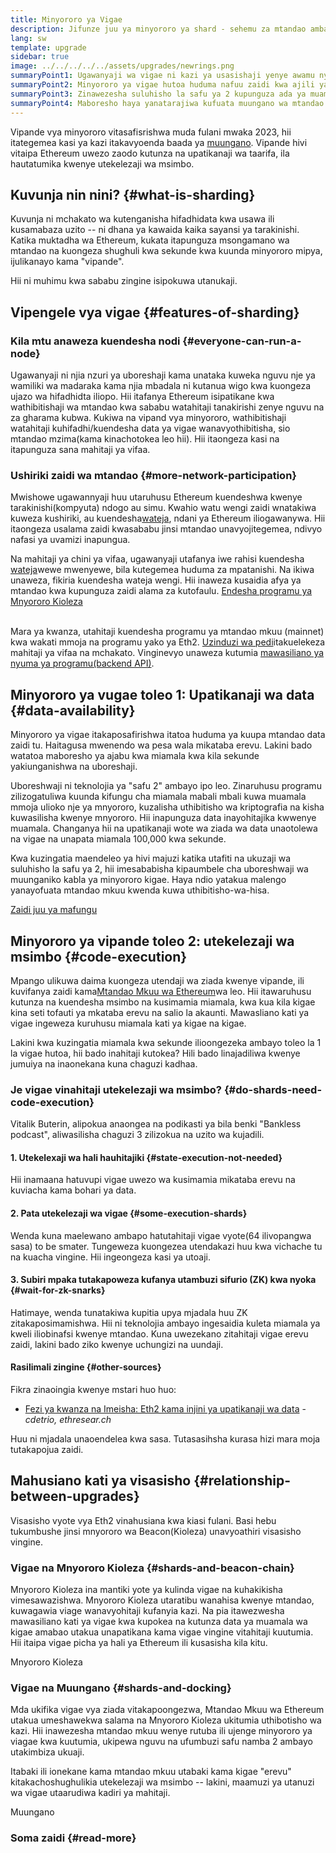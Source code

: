 ```yaml
---
title: Minyororo ya Vigae
description: Jifunze juu ya minyororo ya shard - sehemu za mtandao ambazo zinampa Ethereum uwezo zaidi wa shughuli na iwe rahisi kukimbia.
lang: sw
template: upgrade
sidebar: true
image: ../../../../../assets/upgrades/newrings.png
summaryPoint1: Ugawanyaji wa vigae ni kazi ya usasishaji yenye awamu nyingi ili kuboresha utanukaji wa Ethereum na ujazo wake.
summaryPoint2: Minyororo ya vigae hutoa huduma nafuu zaidi kwa ajili ya safu za kuhifadhi programu na sehemu za kutunza data.
summaryPoint3: Zinawezesha suluhisho la safu ya 2 kupunguza ada ya muamala huku ikiinua usalama wa Ethereum.
summaryPoint4: Maboresho haya yanatarajiwa kufuata muungano wa mtandao mkuu na Mnyororo Kioleza.
---
```


<UpgradeStatus dateKey="page-upgrades-shards-date">
    Vipande vya minyororo vitasafisrishwa muda fulani mwaka 2023, hii itategemea kasi ya kazi itakavyoenda baada ya <a href="/upgrades/merge/">muungano</a>. Vipande hivi vitaipa Ethereum uwezo zaodo kutunza na upatikanaji wa taarifa, ila hautatumika kwenye utekelezaji wa msimbo.
</UpgradeStatus>

## Kuvunja nin nini? {#what-is-sharding}

Kuvunja ni mchakato wa kutenganisha hifadhidata kwa usawa ili kusamabaza uzito -- ni dhana ya kawaida kaika sayansi ya tarakinishi. Katika muktadha wa Ethereum, kukata itapunguza msongamano wa mtandao na kuongeza shughuli kwa sekunde kwa kuunda minyororo mipya, ijulikanayo kama "vipande".

Hii ni muhimu kwa sababu zingine isipokuwa utanukaji.

## Vipengele vya vigae {#features-of-sharding}

### Kila mtu anaweza kuendesha nodi {#everyone-can-run-a-node}

Ugawanyaji ni njia nzuri ya uboreshaji kama unataka kuweka nguvu nje ya wamiliki wa madaraka kama njia mbadala ni kutanua wigo kwa kuongeza ujazo wa hifadhidta iliopo. Hii itafanya Ethereum isipatikane kwa wathibitishaji wa mtandao kwa sababu watahitaji tanakirishi zenye nguvu na za gharama kubwa. Kukiwa na vipand vya minyororo, wathibitishaji watahitaji kuhifadhi/kuendesha data ya vigae wanavyothibitisha, sio mtandao mzima(kama kinachotokea leo hii). Hii itaongeza kasi na itapunguza sana mahitaji ya vifaa.

### Ushiriki zaidi wa mtandao {#more-network-participation}

Mwishowe ugawannyaji huu utaruhusu Ethereum kuendeshwa kwenye tarakinishi(kompyuta) ndogo au simu. Kwahio watu wengi zaidi wnatakiwa kuweza kushiriki, au kuendesha[wateja](/developers/docs/nodes-and-clients/), ndani ya Ethereum iliogawanywa. Hii itaongeza usalama zaidi kwasababu jinsi mtandao unavyojitegemea, ndivyo nafasi ya uvamizi inapungua.

Na mahitaji ya chini ya vifaa, ugawanyaji utafanya iwe rahisi kuendesha [wateja](/developers/docs/nodes-and-clients/)wewe mwenyewe, bila kutegemea huduma za mpatanishi. Na ikiwa unaweza, fikiria kuendesha wateja wengi. Hii inaweza kusaidia afya ya mtandao kwa kupunguza zaidi alama za kutofaulu. [Endesha programu ya Mnyororo Kioleza](/upgrades/get-involved/)

<br />

<InfoBanner isWarning>
  Mara ya kwanza, utahitaji kuendesha programu ya mtandao mkuu (mainnet) kwa wakati mmoja na programu yako ya Eth2. <a href="https://launchpad.ethereum.org" target="_blank">Uzinduzi wa pedi</a>itakuelekeza mahitaji ya vifaa na mchakato. Vinginevyo unaweza kutumia <a href="/developers/docs/apis/backend/#available-libraries">mawasiliano ya nyuma ya programu(backend API)</a>.
</InfoBanner>

## Minyororo ya vugae toleo 1: Upatikanaji wa data {#data-availability}

Minyororo ya vigae itakaposafirishwa itatoa huduma ya kuupa mtandao data zaidi tu. Haitagusa mwenendo wa pesa wala mikataba erevu. Lakini bado watatoa maboresho ya ajabu kwa miamala kwa kila sekunde yakiunganishwa na uboreshaji.

Uboreshwaji ni teknolojia ya "safu 2" ambayo ipo leo. Zinaruhusu programu zilizogatuliwa kuunda kifungu cha miamala mabali mbali kuwa muamala mmoja ulioko nje ya mnyororo, kuzalisha uthibitisho wa kriptografia na kisha kuwasilisha kwenye mnyororo. Hii inapunguza data inayohitajika kwwenye muamala. Changanya hii na upatikanaji wote wa ziada wa data unaotolewa na vigae na unapata miamala 100,000 kwa sekunde.

<InfoBanner isWarning={false}>
  Kwa kuzingatia maendeleo ya hivi majuzi katika utafiti na ukuzaji wa suluhisho la safu ya 2, hii imesababisha kipaumbele cha uboreshwaji wa muunganiko kabla ya minyororo kigae. Haya ndio yatakua malengo yanayofuata mtandao mkuu kwenda kuwa uthibitisho-wa-hisa.

[Zaidi juu ya mafungu](/wasanidiprogramu/docs/ukuaji/safu--mafungu)
</InfoBanner>

## Minyororo ya vipande toleo 2: utekelezaji wa msimbo {#code-execution}

Mpango ulikuwa daima kuongeza utendaji wa ziada kwenye vipande, ili kuvifanya zaidi kama[Mtandao Mkuu wa Ethereum](/glossary/#mainnet)wa leo. Hii itawaruhusu kutunza na kuendesha msimbo na kusimamia miamala, kwa kua kila kigae kina seti tofauti ya mkataba erevu na salio la akaunti. Mawasliano kati ya vigae ingeweza kuruhusu miamala kati ya kigae na kigae.

Lakini kwa kuzingatia miamala kwa sekunde ilioongezeka ambayo toleo la 1 la vigae hutoa, hii bado inahitaji kutokea? Hili bado linajadiliwa kwenye jumuiya na inaonekana kuna chaguzi kadhaa.

### Je vigae vinahitaji utekelezaji wa msimbo? {#do-shards-need-code-execution}

Vitalik Buterin, alipokua anaongea na podikasti ya bila benki "Bankless podcast", aliwasilisha chaguzi 3 zilizokua na uzito wa kujadili.

<YouTube id="-R0j5AMUSzA" start="5841" />

#### 1. Utekelexaji wa hali hauhitajiki {#state-execution-not-needed}

Hii inamaana hatuvupi vigae uwezo wa kusimamia mikataba erevu na kuviacha kama bohari ya data.

#### 2. Pata utekelezaji wa vigae {#some-execution-shards}

Wenda kuna maelewano ambapo hatutahitaji vigae vyote(64 ilivopangwa sasa) to be smater. Tungeweza kuongezea utendakazi huu kwa vichache tu na kuacha vingine. Hii ingeongeza kasi ya utoaji.

#### 3. Subiri mpaka tutakapoweza kufanya utambuzi sifurio (ZK) kwa nyoka {#wait-for-zk-snarks}

Hatimaye, wenda tunatakiwa kupitia upya mjadala huu ZK zitakaposimamishwa. Hii ni teknolojia ambayo ingesaidia kuleta miamala ya kweli iliobinafsi kwenye mtandao. Kuna uwezekano zitahitaji vigae erevu zaidi, lakini bado ziko kwenye uchungizi na uundaji.

#### Rasilimali zingine {#other-sources}

Fikra zinaoingia kwenye mstari huo huo:

- [Fezi ya kwanza na Imeisha: Eth2 kama injini ya upatikanaji wa data](https://ethresear.ch/t/phase-one-and-done-eth2-as-a-data-availability-engine/5269/8) -_cdetrio, ethresear.ch_

Huu ni mjadala unaoendelea kwa sasa. Tutasasihsha kurasa hizi mara moja tutakapojua zaidi.

## Mahusiano kati ya visasisho {#relationship-between-upgrades}

Visasisho vyote vya Eth2 vinahusiana kwa kiasi fulani. Basi hebu tukumbushe jinsi mnyororo wa Beacon(Kioleza) unavyoathiri visasisho vingine.

### Vigae na Mnyororo Kioleza {#shards-and-beacon-chain}

Mnyororo Kioleza ina mantiki yote ya kulinda vigae na kuhakikisha vimesawazishwa. Mnyororo Kioleza utaratibu wanahisa kwenye mtandao, kuwagawia viage wanavyohitaji kufanyia kazi. Na pia itawezwesha mawasiliano kati ya vigae kwa kupokea na kutunza data ya muamala wa kigae amabao utakua unapatikana kama vigae vingine vitahitaji kuutumia. Hii itaipa vigae picha ya hali ya Ethereum ili kusasisha kila kitu.

<ButtonLink to="/upgrades/beacon-chain/">
  Mnyororo Kioleza
</ButtonLink>

### Vigae na Muungano {#shards-and-docking}

Mda ukifika vigae vya ziada vitakapoongezwa, Mtandao Mkuu wa Ethereum utakua umeshawekwa salama na Mnyororo Kioleza ukitumia uthibotisho wa kazi. Hii inawezesha mtandao mkuu wenye rutuba ili ujenge minyororo ya viagae kwa kuutumia, ukipewa nguvu na ufumbuzi safu namba 2 ambayo utakimbiza ukuaji.

Itabaki ili ionekane kama mtandao mkuu utabaki kama kigae "erevu" kitakachoshughulikia utekelezaji wa msimbo -- lakini, maamuzi ya utanuzi wa vigae utaarudiwa kadiri ya mahitaji.

<ButtonLink to="/upgrades/merge/">
  Muungano
</ButtonLink>

<Divider />

### Soma zaidi {#read-more}

<ShardChainsList />
